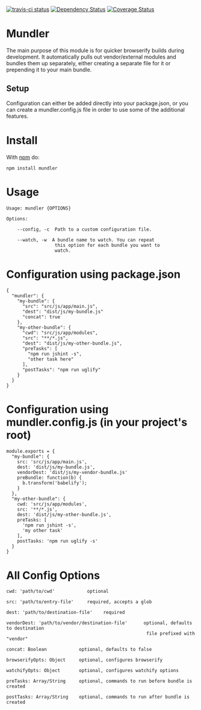 [![travis-ci status](https://api.travis-ci.org/spencer-leopold/mundler.png)](http://travis-ci.org/#!/spencer-leopold/mundler/builds)
[![Dependency Status](https://david-dm.org/spencer-leopold/mundler.png)](https://david-dm.org/spencer-leopold/mundler)
[![Coverage Status](https://coveralls.io/repos/spencer-leopold/mundler/badge.png)](https://coveralls.io/r/spencer-leopold/mundler)

# Mundler

The main purpose of this module is for quicker browserify builds during development. It automatically pulls out vendor/external modules and bundles them up separately, either creating a separate file for it or prepending it to your main bundle.

## Setup

Configuration can either be added directly into your package.json, or you can create a mundler.config.js file in order to use some of the additional features.

# Install

With [npm](http://npmjs.org) do:

```
npm install mundler
```

# Usage

```
Usage: mundler {OPTIONS}

Options:

    --config, -c  Path to a custom configuration file.

    --watch, -w  A bundle name to watch. You can repeat 
                  this option for each bundle you want to
                  watch.
```

# Configuration using package.json

```
{
  "mundler": {
    "my-bundle": {
      "src": "src/js/app/main.js",
      "dest": "dist/js/my-bundle.js"
      "concat": true
    },
    "my-other-bundle": {
      "cwd": "src/js/app/modules",
      "src": "**/*.js",
      "dest": "dist/js/my-other-bundle.js",
      "preTasks": [
        "npm run jshint -s",
        "other task here"
      ],
      "postTasks": "npm run uglify"
    }
  }
}
```

# Configuration using mundler.config.js (in your project's root)

```
module.exports = {
  "my-bundle": {
    src: 'src/js/app/main.js',
    dest: 'dist/js/my-bundle.js',
    vendorDest: 'dist/js/my-vendor-bundle.js'
    preBundle: function(b) {
      b.transform('babelify');
    }
  },
  "my-other-bundle": {
    cwd: 'src/js/app/modules',
    src: '**/*.js',
    dest: 'dist/js/my-other-bundle.js',
    preTasks: [
      'npm run jshint -s',
      'my other task'
    ],
    postTasks: 'npm run uglify -s'
  }
}
```

# All Config Options

```
cwd: 'path/to/cwd'            optional

src: 'path/to/entry-file'     required, accepts a glob

dest: 'path/to/destination-file'    required

vendorDest: 'path/to/vendor/destination-file'      optional, defaults to destination
                                                    file prefixed with "vendor"

concat: Boolean            optional, defaults to false

browserifyOpts: Object     optional, configures browserify

watchifyOpts: Object       optional, configures watchify options

preTasks: Array/String     optional, commands to run before bundle is created

postTasks: Array/String    optional, commands to run after bundle is created
```
